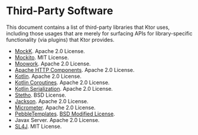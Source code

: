 # Third-Party Software 

This document contains a list of third-party libraries that Ktor uses, including those usages that are merely for surfacing APIs for 
library-specific functionality (via plugins) that Ktor provides.


* [MockK](https://mockk.io/). Apache 2.0 License.
* [Mockito](https://site.mockito.org/). MIT License.
* [Moowork](https://github.com/srs/gradle-node-plugin). Apache 2.0 License.
* [Apache HTTP Components](https://hc.apache.org/). Apache 2.0 License.
* [Kotlin](https://kotlinlang.org). Apache 2.0 License.
* [Kotlin Coroutines](https://github.com/Kotlin/kotlinx.coroutines). Apache 2.0 License.
* [Kotlin Serialization](https://github.com/Kotlin/kotlinx.serialization). Apache 2.0 License.
* [Stetho](http://facebook.github.io/stetho/). BSD License.
* [Jackson](https://github.com/FasterXML/jackson). Apache 2.0 License.
* [Micrometer](https://micrometer.io/). Apache 2.0 License.
* [PebbleTemplates](https://pebbletemplates.io/). [BSD Modified License](https://github.com/PebbleTemplates/pebble#license).
* Javax Server. Apache 2.0 License.
* [SL4J](http://www.slf4j.org/). MIT License.










